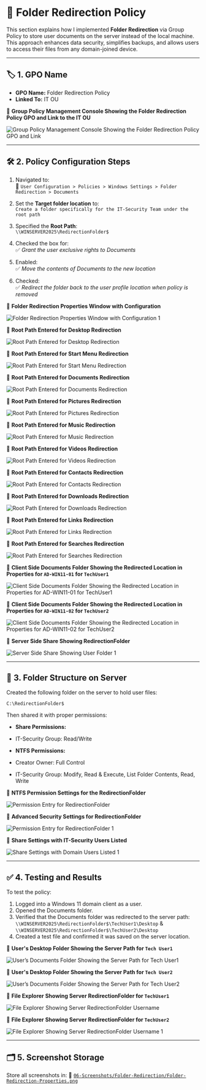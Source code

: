 # 📁 Folder Redirection Policy

This section explains how I implemented **Folder Redirection** via Group Policy to store user documents on the server instead of the local machine. This approach enhances data security, simplifies backups, and allows users to access their files from any domain-joined device.

---

## 🏷️ 1. GPO Name

- **GPO Name:** Folder Redirection Policy  
- **Linked To:** IT OU

📸 **Group Policy Management Console Showing the Folder Redirection Policy GPO and Link to the IT OU**

![Group Policy Management Console Showing the Folder Redirection Policy GPO and Link](https://github.com/user-attachments/assets/78578631-780a-4254-b005-4f7e80a13ae2)

---

## 🛠️ 2. Policy Configuration Steps

1. Navigated to:  
   📂 `User Configuration > Policies > Windows Settings > Folder Redirection > Documents`

2. Set the **Target folder location** to:  
   `Create a folder specifically for the IT-Security Team under the root path`

3. Specified the **Root Path**:  
   `\\WINSERVER2025\RedirectionFolder$`

4. Checked the box for:  
   ✅ *Grant the user exclusive rights to Documents*

5. Enabled:  
   ✅ *Move the contents of Documents to the new location*

6. Checked:  
   ✅ *Redirect the folder back to the user profile location when policy is removed*

📸 **Folder Redirection Properties Window with Configuration**

![Folder Redirection Properties Window with Configuration 1](https://github.com/user-attachments/assets/f101a6fc-36ae-4897-9032-90669ca327fe)

📸 **Root Path Entered for Desktop Redirection**

![Root Path Entered for Desktop Redirection](https://github.com/user-attachments/assets/b201c77a-9927-4c42-a14a-7303c51c0200)

📸 **Root Path Entered for  Start Menu Redirection**

![Root Path Entered for Start Menu Redirection](https://github.com/user-attachments/assets/f83c5981-4568-44e6-b67f-a94b507fb0f6)

📸 **Root Path Entered for Documents Redirection**

![Root Path Entered for Documents Redirection](https://github.com/user-attachments/assets/5dede761-b8ed-4496-b58d-b7f6e940a193)

📸 **Root Path Entered for Pictures Redirection**

![Root Path Entered for Pictures Redirection](https://github.com/user-attachments/assets/9e474143-a0b3-4666-9408-bfb5f6f15ad3)

📸 **Root Path Entered for Music Redirection**

![Root Path Entered for Music Redirection](https://github.com/user-attachments/assets/36b9b6fe-296e-41a3-a6c5-aa4c21b74e3d)

📸 **Root Path Entered for Videos Redirection**

![Root Path Entered for Videos Redirection](https://github.com/user-attachments/assets/ad42d36e-adb6-4d45-8bc6-43de2647b21a)

📸 **Root Path Entered for Contacts Redirection**

![Root Path Entered for Contacts Redirection](https://github.com/user-attachments/assets/a2bfcfc2-7774-4c17-9ad0-9f9591e9a222)

📸 **Root Path Entered for Downloads Redirection**

![Root Path Entered for Downloads Redirection](https://github.com/user-attachments/assets/53b375b8-9506-433e-bec3-cf5510f29ba8)

📸 **Root Path Entered for Links Redirection**

![Root Path Entered for Links Redirection](https://github.com/user-attachments/assets/e80ebe1a-2e59-4378-95c4-8416360cb9b6)

📸 **Root Path Entered for Searches Redirection**

![Root Path Entered for Searches Redirection](https://github.com/user-attachments/assets/a817a2ad-fc0f-43de-b49c-57e20fc29ee1)

📸 **Client Side Documents Folder Showing the Redirected Location in Properties for `AD-WIN11-01` for `TechUser1`**

![Client Side Documents Folder Showing the Redirected Location in Properties for `AD-WIN11-01` for TechUser1](https://github.com/user-attachments/assets/56f0da35-ca0d-4028-844f-b6fcd682b495)

📸 **Client Side Documents Folder Showing the Redirected Location in Properties for `AD-WIN11-02` for `TechUser2`**

![Client Side Documents Folder Showing the Redirected Location in Properties for `AD-WIN11-02` for TechUser2](https://github.com/user-attachments/assets/b28bcece-1d3b-41eb-94a8-dfb6eecc4c2e)

📸 **Server Side Share Showing RedirectionFolder**

![Server Side Share Showing User Folder 1](https://github.com/user-attachments/assets/6a8a2aea-996f-4869-a62c-2b3908a2d71d)

---

## 📂 3. Folder Structure on Server

Created the following folder on the server to hold user files:  

```
C:\RedirectionFolder$
```

Then shared it with proper permissions:

 -  **Share Permissions:**

   - IT-Security Group: Read/Write

-  **NTFS Permissions:**

 -  Creator Owner: Full Control

 -  IT-Security Group: Modify, Read & Execute, List Folder Contents, Read, Write

📸 **NTFS Permission Settings for the RedirectionFolder**

![Permission Entry for RedirectionFolder](https://github.com/user-attachments/assets/2b541fbc-bc37-4898-85f7-815102b0b316)

📸 **Advanced Security Settings for RedirectionFolder**

![Permission Entry for RedirectionFolder 1](https://github.com/user-attachments/assets/ba3bddf5-28c5-4674-bbb5-135f28a028e1)

📸 **Share Settings with IT-Security Users Listed**

![Share Settings with Domain Users Listed 1](https://github.com/user-attachments/assets/2c454998-5ba4-4e59-aba9-5eeae556ce05)

---

## ✅ 4. Testing and Results

To test the policy:
1. Logged into a Windows 11 domain client as a user.
2. Opened the Documents folder.
3. Verified that the Documents folder was redirected to the server path:
    `\\WINSERVER2025\RedirectionFolder$\TechUser1\Desktop` & `\\WINSERVER2025\RedirectionFolder$\TechUser2\Desktop`
4. Created a test file and confirmed it was saved on the server location.

📸 **User's Desktop Folder Showing the Server Path for `Tech User1`**

![User’s Documents Folder Showing the Server Path for Tech User1](https://github.com/user-attachments/assets/19f86f93-6698-4514-928c-b745fef9b05d)

📸 **User's Desktop Folder Showing the Server Path for `Tech User2`**

![User’s Documents Folder Showing the Server Path for Tech User2](https://github.com/user-attachments/assets/029005e5-fc54-4f02-8981-24c2ec3746ad)

📸 **File Explorer Showing Server RedirectionFolder for `TechUser1`**

![File Explorer Showing Server RedirectionFolder Username](https://github.com/user-attachments/assets/b14480b7-8784-4f4b-9c2a-1a73abe2e16a)

📸 **File Explorer Showing Server RedirectionFolder for `TechUser2`**

![File Explorer Showing Server RedirectionFolder Username 1](https://github.com/user-attachments/assets/c1cf326d-ea46-430a-8077-95e00571f73c)

---

## 🗂️ 5. Screenshot Storage

Store all screenshots in:
📂 [`06-Screenshots/Folder-Redirection/Folder-Redirection-Properties.png`](https://github.com/Hugh-Kumbi/Hugh-Kumbi-Active-Directory-Lab/blob/main/06-Screenshots/XI.%20Folder-Redirection/II.%20Folder-Redirection-Properties.md)

